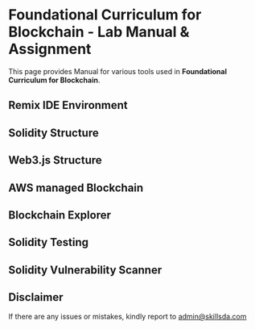 # Foundational Curriculum for Blockchain - Lab Manual & Assignment

This page provides Manual for various tools used in <b>Foundational Curriculum for Blockchain</b>.

## Remix IDE Environment

## Solidity Structure 

## Web3.js Structure

## AWS managed Blockchain 

## Blockchain Explorer

## Solidity Testing

## Solidity Vulnerability Scanner  

## Disclaimer
If there are any issues or mistakes, kindly report to admin@skillsda.com
